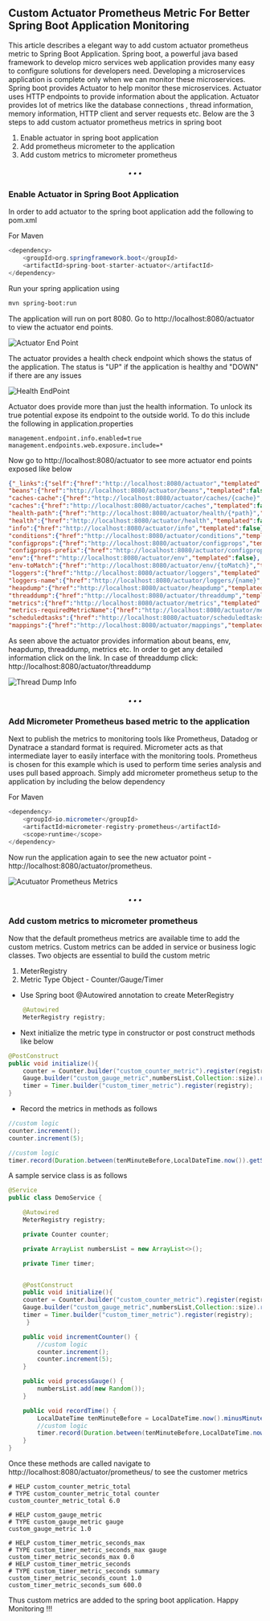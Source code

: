 ## Custom Actuator Prometheus Metric For Better Spring Boot Application Monitoring


This article describes a elegant way to add custom actuator prometheus metric to Spring Boot Application. Spring boot, a powerful java based framework to develop micro services web application provides many easy to configure solutions for developers need. Developing a microservices application is complete only when we can monitor these microservices. Spring boot provides Actuator to help monitor these microservices. Actuator uses HTTP endpoints to provide information about the application. Actuator provides lot of metrics like the database connections , thread information, memory information, HTTP client and server requests etc. Below are the 3 steps to add custom actuator prometheus metrics in spring boot

1. Enable actuator in spring boot application
2. Add prometheus micrometer to the application
3. Add custom metrics to micrometer prometheus

<h5 align="center">&#x2022;    &#x2022;    &#x2022; </h5>

### Enable Actuator in Spring Boot Application

In order to add actuator to the spring boot application add the following to pom.xml 

For Maven
```java
<dependency>
	<groupId>org.springframework.boot</groupId>
	<artifactId>spring-boot-starter-actuator</artifactId>
</dependency>
```

Run your spring application using 

```bash
mvn spring-boot:run
```

The application will run on port 8080. Go to http://localhost:8080/actuator to view the actuator end points. 


![Actuator End Point](https://user-images.githubusercontent.com/7569031/233104414-32731ea3-a848-4b41-bf13-671fd3a73931.png)

The actuator provides a health check endpoint which shows the status of the application. The status is "UP" if the application is healthy and "DOWN" if there are any issues

![Health EndPoint](https://user-images.githubusercontent.com/7569031/233108139-1bd8bb24-e095-4a07-a5e5-0ba972e79eea.png)

Actuator does provide more than just the health information. To unlock its true potential expose its endpoint to the outside world. To do this include the following in application.properties

```file
management.endpoint.info.enabled=true
management.endpoints.web.exposure.include=*
```

Now go to http://localhost:8080/actuator to see more actuator end points exposed like below

```json
{"_links":{"self":{"href":"http://localhost:8080/actuator","templated":false},
"beans":{"href":"http://localhost:8080/actuator/beans","templated":false},
"caches-cache":{"href":"http://localhost:8080/actuator/caches/{cache}","templated":true},
"caches":{"href":"http://localhost:8080/actuator/caches","templated":false},
"health-path":{"href":"http://localhost:8080/actuator/health/{*path}","templated":true},
"health":{"href":"http://localhost:8080/actuator/health","templated":false},
"info":{"href":"http://localhost:8080/actuator/info","templated":false},
"conditions":{"href":"http://localhost:8080/actuator/conditions","templated":false},
"configprops":{"href":"http://localhost:8080/actuator/configprops","templated":false},
"configprops-prefix":{"href":"http://localhost:8080/actuator/configprops/{prefix}","templated":true},
"env":{"href":"http://localhost:8080/actuator/env","templated":false},
"env-toMatch":{"href":"http://localhost:8080/actuator/env/{toMatch}","templated":true},
"loggers":{"href":"http://localhost:8080/actuator/loggers","templated":false},
"loggers-name":{"href":"http://localhost:8080/actuator/loggers/{name}","templated":true},
"heapdump":{"href":"http://localhost:8080/actuator/heapdump","templated":false},
"threaddump":{"href":"http://localhost:8080/actuator/threaddump","templated":false},
"metrics":{"href":"http://localhost:8080/actuator/metrics","templated":false},
"metrics-requiredMetricName":{"href":"http://localhost:8080/actuator/metrics/{requiredMetricName}","templated":true},
"scheduledtasks":{"href":"http://localhost:8080/actuator/scheduledtasks","templated":false},
"mappings":{"href":"http://localhost:8080/actuator/mappings","templated":false}}}
```

As seen above the actuator provides information about beans, env, heapdump, threaddump, metrics etc. In order to get any detailed information click on the link. In case of threaddump click: http://localhost:8080/actuator/threaddump

![Thread Dump Info](https://user-images.githubusercontent.com/7569031/233135743-6ba4d395-574b-49a1-880e-f1a52a5d896e.png)

<h5 align="center">&#x2022;    &#x2022;    &#x2022; </h5>

### Add Micrometer Prometheus based metric to the application

Next to publish the metrics to monitoring tools like Prometheus, Datadog or Dynatrace a standard format is required. Micrometer acts as that intermediate layer to easily interface with the monitoring tools. Prometheus is chosen for this example which is used to perform time series analysis and uses pull based approach. Simply add micrometer prometheus setup to the application by including the below dependency

For Maven
```java
<dependency>
	<groupId>io.micrometer</groupId>
	<artifactId>micrometer-registry-prometheus</artifactId>
	<scope>runtime</scope>
</dependency>

```

Now run the application again to see the new actuator point - http://localhost:8080/actuator/prometheus. 

![Acutuator Prometheus Metrics](https://user-images.githubusercontent.com/7569031/233418124-8155ef76-19e3-4644-b8bd-7e1e062409e2.png)

<h5 align="center">&#x2022;    &#x2022;    &#x2022; </h5>

### Add custom metrics to micrometer prometheus

Now that the default prometheus metrics are available time to add the custom metrics. Custom metrics can be added in service or business logic classes. Two objects are essential to build the custom metric
1. MeterRegistry
2. Metric Type Object - Counter/Gauge/Timer

* Use Spring boot @Autowired annotation to create MeterRegistry

```java
    @Autowired
    MeterRegistry registry;
```

* Next initialize the metric type in constructor or post construct methods like below
```java
@PostConstruct
public void initialize(){
	counter = Counter.builder("custom_counter_metric").register(registry);
	Gauge.builder("custom_gauge_metric",numbersList,Collection::size).register(registry);
	timer = Timer.builder("custom_timer_metric").register(registry);
}
```

* Record the metrics in methods as follows

```java
//custom logic
counter.increment();
counter.increment(5);
```

```java
//custom logic
timer.record(Duration.between(tenMinuteBefore,LocalDateTime.now()).getSeconds(), TimeUnit.SECONDS);
```
A sample service class is as follows
```java
@Service
public class DemoService {

    @Autowired
    MeterRegistry registry;

    private Counter counter;

    private ArrayList numbersList = new ArrayList<>();

    private Timer timer;


    @PostConstruct
    public void initialize(){
	counter = Counter.builder("custom_counter_metric").register(registry);
	Gauge.builder("custom_gauge_metric",numbersList,Collection::size).register(registry);
	timer = Timer.builder("custom_timer_metric").register(registry);
     }

    public void incrementCounter() {
        //custom logic
        counter.increment();
        counter.increment(5);
    }

    public void processGauge() {
        numbersList.add(new Random());
    }

    public void recordTime() {
        LocalDateTime tenMinuteBefore = LocalDateTime.now().minusMinutes(10);
        //custom logic
        timer.record(Duration.between(tenMinuteBefore,LocalDateTime.now()).getSeconds(), TimeUnit.SECONDS);
    }
}
```

Once these methods are called navigate to http://localhost:8080/actuator/prometheus/ to see the customer metrics


```
# HELP custom_counter_metric_total  
# TYPE custom_counter_metric_total counter
custom_counter_metric_total 6.0
```

```
# HELP custom_gauge_metric  
# TYPE custom_gauge_metric gauge
custom_gauge_metric 1.0
```

```
# HELP custom_timer_metric_seconds_max  
# TYPE custom_timer_metric_seconds_max gauge
custom_timer_metric_seconds_max 0.0
# HELP custom_timer_metric_seconds  
# TYPE custom_timer_metric_seconds summary
custom_timer_metric_seconds_count 1.0
custom_timer_metric_seconds_sum 600.0
```

Thus custom metrics are added to the spring boot application. Happy Monitoring !!!
	








